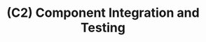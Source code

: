 ---
layout: page
title: (C2) Component Integration and Testing
nav_order: 2
parent: Construction
grand_parent: Software Development and Maintenance
permalink: /phases/operations/software_development_and_maintenance/construction/c2/
---